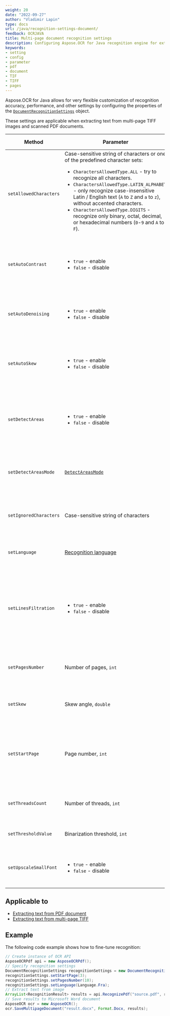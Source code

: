 ```yaml
---
weight: 20
date: "2022-09-27"
author: "Vladimir Lapin"
type: docs
url: /java/recognition-settings-document/
feedback: OCRJAVA
title: Multi-page document recognition settings
description: Configuring Aspose.OCR for Java recognition engine for extracting text from multi-page images and PDF documents.
keywords:
- setting
- config
- parameter
- pdf
- document
- TIF
- TIFF
- pages
---
```


Aspose.OCR for Java allows for very flexible customization of recognition accuracy, performance, and other settings by configuring the properties of the [`DocumentRecognitionSettings`](https://reference.aspose.com/ocr/java/com.aspose.ocr/DocumentRecognitionSettings) object.

These settings are applicable when extracting text from multi-page TIFF images and scanned PDF documents.

Method | Parameter | Default state | Description
------ | --------- | ------------- | -----------
`setAllowedCharacters` | Case-sensitive string of characters or one of the predefined character sets:<ul><li>`CharactersAllowedType.ALL` - try to recognize all characters.</li><li>`CharactersAllowedType.LATIN_ALPHABET` - only recognize case-insensitive Latin / English text (`A` to `Z` and `a` to `z`), without accented characters.</li><li>`CharactersAllowedType.DIGITS` - recognize only binary, octal, decimal, or hexadecimal numbers (`0`-`9` and `A` to `F`).</li></ul> | All characters from the [selected recognition language](/ocr/java/languages/). | The [whitelist](/ocr/java/characters-whitelist/#predefined-character-sets) of characters Aspose.OCR engine will look for.
`setAutoContrast` | <ul><li>`true` - enable</li><li>`false` - disable</li></ul> | Disabled | Automatically [increase the contrast](/ocr/java/contrast/) of images before proceeding to recognition.
`setAutoDenoising` | <ul><li>`true` - enable</li><li>`false` - disable</li></ul> | Disabled | Automatically [remove noise](/ocr/java/denoise/) from images before proceeding to recognition.
`setAutoSkew` | <ul><li>`true` - enable</li><li>`false` - disable</li></ul> | Enabled | Automatically [correct image tilt (deskew)](/ocr/java/deskew/) before proceeding to recognition.
`setDetectAreas` | <ul><li>`true` - enable</li><li>`false` - disable</li></ul> | Enabled | Automatically select the optimal [areas detection algorithm](/ocr/java/areas-detection/) that suits the most common use cases.
`setDetectAreasMode` | [`DetectAreasMode`](https://reference.aspose.com/ocr/java/com.aspose.ocr/DetectAreasMode) | Automatic | Manually override the default [document areas detection method](/ocr/java/areas-detection/#area-detection-modes).
`setIgnoredCharacters` | Case-sensitive string of characters | All characters are recognized | A [blacklist](/ocr/java/characters-blacklist/) of characters that are ignored during recognition.
`setLanguage` | [Recognition language](/ocr/java/languages/) | Extended Latin characters, including diacritics | Specify a [language](/ocr/java/languages/) for recognition.
`setLinesFiltration` | <ul><li>`true` - enable</li><li>`false` - disable</li></ul> | Enabled | Set to `true` to recognize text in tables.<br />Set to `false` to improve performance by ignoring table structures and treating tables as plain text.
`setPagesNumber` | Number of pages, `int` | 1 | The number of pages to be recognized in a multi-page file.
`setSkew` | Skew angle, `double` | 0 | Manually [rotate](/ocr/java/deskew/#manual-skew-correction) the image by the specified degree.
`setStartPage` | Page number, `int` | First page | The page number from which to start recognition of the multi-page file. The first page number is `0`.
`setThreadsCount` | Number of threads, `int` | Automatic | The number of [CPU threads](/ocr/java/multithreading/) used for recognition.
`setThresholdValue` | Binarization threshold, `int` | Automatic | [Override](/ocr/java/binarization/#using-binarization-threshold) the automatic binarization settings.
`setUpscaleSmallFont` | <ul><li>`true` - enable</li><li>`false` - disable</li></ul> | Disabled | Improve small font recognition and detection of dense lines.

## Applicable to

- [Extracting text from PDF document](/ocr/java/recognition/pdf/)
- [Extracting text from multi-page TIFF](/ocr/java/recognition/tiff/)

## Example

The following code example shows how to fine-tune recognition:

```java
// Create instance of OCR API
AsposeOCRPdf api = new AsposeOCRPdf();
// Specify recognition settings
DocumentRecognitionSettings recognitionSettings = new DocumentRecognitionSettings();
recognitionSettings.setStartPage(3);
recognitionSettings.setPagesNumber(10);
recognitionSettings.setLanguage(Language.Fra);
// Extract text from image
ArrayList<RecognitionResult> results = api.RecognizePdf("source.pdf", recognitionSettings);
// Save results to Microsoft Word document
AsposeOCR ocr = new AsposeOCR();
ocr.SaveMultipageDocument("result.docx", Format.Docx, results);
```
